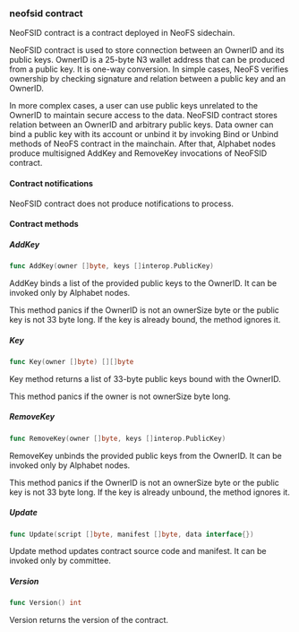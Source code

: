 ### neofsid contract

NeoFSID contract is a contract deployed in NeoFS sidechain\.

NeoFSID contract is used to store connection between an OwnerID and its public keys\. OwnerID is a 25\-byte N3 wallet address that can be produced from a public key\. It is one\-way conversion\. In simple cases\, NeoFS verifies ownership by checking signature and relation between a public key and an OwnerID\.

In more complex cases\, a user can use public keys unrelated to the OwnerID to maintain secure access to the data\. NeoFSID contract stores relation between an OwnerID and arbitrary public keys\. Data owner can bind a public key with its account or unbind it by invoking Bind or Unbind methods of NeoFS contract in the mainchain\. After that\, Alphabet nodes produce multisigned AddKey and RemoveKey invocations of NeoFSID contract\.

#### Contract notifications

NeoFSID contract does not produce notifications to process\.

#### Contract methods

##### AddKey

```go
func AddKey(owner []byte, keys []interop.PublicKey)
```

AddKey binds a list of the provided public keys to the OwnerID\. It can be invoked only by Alphabet nodes\.

This method panics if the OwnerID is not an ownerSize byte or the public key is not 33 byte long\. If the key is already bound\, the method ignores it\.

##### Key

```go
func Key(owner []byte) [][]byte
```

Key method returns a list of 33\-byte public keys bound with the OwnerID\.

This method panics if the owner is not ownerSize byte long\.

##### RemoveKey

```go
func RemoveKey(owner []byte, keys []interop.PublicKey)
```

RemoveKey unbinds the provided public keys from the OwnerID\. It can be invoked only by Alphabet nodes\.

This method panics if the OwnerID is not an ownerSize byte or the public key is not 33 byte long\. If the key is already unbound\, the method ignores it\.

##### Update

```go
func Update(script []byte, manifest []byte, data interface{})
```

Update method updates contract source code and manifest\. It can be invoked only by committee\.

##### Version

```go
func Version() int
```

Version returns the version of the contract\.


